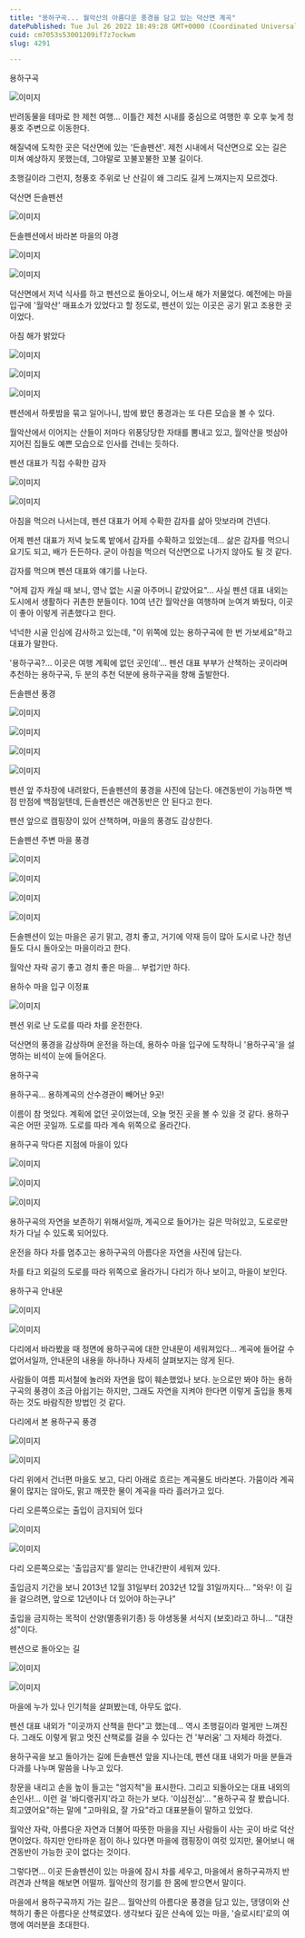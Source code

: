 ```yaml
---
title: "용하구곡... 월악산의 아름다운 풍경을 담고 있는 덕산면 계곡"
datePublished: Tue Jul 26 2022 18:49:28 GMT+0000 (Coordinated Universal Time)
cuid: cm7053s53001209if7z7ockwm
slug: 4291

---
```



용하구곡

![이미지](https://cdn.hashnode.com/res/hashnode/image/upload/v1739257596426/67c56d71-c184-450c-bf92-7ac823fa4058.jpeg)

반려동물을 테마로 한 제천 여행... 이틀간 제천 시내를 중심으로 여행한 후 오후 늦게 청풍호 주변으로 이동한다.

해질녁에 도착한 곳은 덕산면에 있는 '든솔펜션'. 제천 시내에서 덕산면으로 오는 길은 미쳐 예상하지 못했는데, 그야말로 꼬불꼬불한 꼬불 길이다.

초행길이라 그런지, 청풍호 주위로 난 산길이 왜 그리도 길게 느껴지는지 모르겠다.

덕산면 든솔펜션

![이미지](https://cdn.hashnode.com/res/hashnode/image/upload/v1739257598580/09f9f227-24bf-497e-b5f0-3ab4aa7c92fb.jpeg)

든솔펜션에서 바라본 마을의 야경

![이미지](https://cdn.hashnode.com/res/hashnode/image/upload/v1739257600417/5a4e0e0d-5a23-4dc4-b1af-d1bd104a04c6.jpeg)

![이미지](https://cdn.hashnode.com/res/hashnode/image/upload/v1739257602270/6d5e71a5-ddd7-4d38-a1a0-c6b3c6107f21.jpeg)

덕산면에서 저녁 식사를 하고 펜션으로 돌아오니, 어느새 해가 저물었다. 예전에는 마을 입구에 '월악산' 매표소가 있었다고 할 정도로, 펜션이 있는 이곳은 공기 맑고 조용한 곳이었다.

아침 해가 밝았다

![이미지](https://cdn.hashnode.com/res/hashnode/image/upload/v1739257604506/bae41c0d-7149-4504-9626-3c8efd2ecfdd.jpeg)

![이미지](https://cdn.hashnode.com/res/hashnode/image/upload/v1739257606649/18146c16-6658-4140-b4fc-8a0a2dbe66fc.jpeg)

![이미지](https://cdn.hashnode.com/res/hashnode/image/upload/v1739257609058/eb002550-5468-49dc-9642-1d0ef0b055d1.jpeg)

펜션에서 하룻밤을 묶고 일어나니, 밤에 봤던 풍경과는 또 다른 모습을 볼 수 있다.

월악산에서 이어지는 산들이 저마다 위풍당당한 자태를 뽐내고 있고, 월악산을 벗삼아 지어진 집들도 예쁜 모습으로 인사를 건네는 듯하다.

펜션 대표가 직접 수확한 감자

![이미지](https://cdn.hashnode.com/res/hashnode/image/upload/v1739257611322/132b617f-c25d-4291-9173-14eabd7aa383.jpeg)

![이미지](https://cdn.hashnode.com/res/hashnode/image/upload/v1739257613264/3942ef37-aef3-4e69-bf05-54a28f45705f.jpeg)

아침을 먹으러 나서는데, 펜션 대표가 어제 수확한 감자를 삶아 맛보라며 건넨다.

어제 펜션 대표가 저녁 늦도록 밭에서 감자를 수확하고 있었는데... 삶은 감자를 먹으니 요기도 되고, 배가 든든하다. 굳이 아침을 먹으러 덕산면으로 나가지 않아도 될 것 같다.

감자를 먹으며 펜션 대표와 얘기를 나눈다.

"어제 감자 캐실 때 보니, 영낙 없는 시골 아주머니 같았어요"... 사실 펜션 대표 내외는 도시에서 생활하다 귀촌한 분들이다. 10여 년간 월악산을 여행하며 눈여겨 봐뒀다, 이곳이 좋아 이렇게 귀촌했다고 한다.

넉넉한 시골 인심에 감사하고 있는데, "이 위쪽에 있는 용하구곡에 한 번 가보세요"하고 대표가 말한다.

'용하구곡?... 이곳은 여행 계획에 없던 곳인데'... 펜션 대표 부부가 산책하는 곳이라며 추천하는 용하구곡, 두 분의 추천 덕분에 용하구곡을 향해 출발한다.

든솔펜션 풍경

![이미지](https://cdn.hashnode.com/res/hashnode/image/upload/v1739257615246/89ff4806-8013-47dd-bbda-57aa483494a1.jpeg)

![이미지](https://cdn.hashnode.com/res/hashnode/image/upload/v1739257617693/ba45ad49-a0e5-4058-9f4d-883cad13a98c.jpeg)

![이미지](https://cdn.hashnode.com/res/hashnode/image/upload/v1739257620108/ba5a7707-e172-4d10-a41a-0cb92a18e15c.jpeg)

![이미지](https://cdn.hashnode.com/res/hashnode/image/upload/v1739257622699/4438ed26-a493-42eb-bcc9-98c7adfebf2a.jpeg)

펜션 앞 주차장에 내려왔다, 든솔펜션의 풍경을 사진에 담는다. 애견동반이 가능하면 백점 만점에 백점일텐데, 든솔펜션은 애견동반은 안 된다고 한다.

펜션 앞으로 캠핑장이 있어 산책하며, 마을의 풍경도 감상한다.

든솔펜션 주변 마을 풍경

![이미지](https://cdn.hashnode.com/res/hashnode/image/upload/v1739257625379/563eb059-e15b-4d88-ac3b-4854416ddf1a.jpeg)

![이미지](https://cdn.hashnode.com/res/hashnode/image/upload/v1739257627503/4f3f490a-6e95-4e51-b9f2-04807209948c.jpeg)

![이미지](https://cdn.hashnode.com/res/hashnode/image/upload/v1739257629865/f90f0e10-8929-423a-95d4-69fb97f118dc.jpeg)

![이미지](https://cdn.hashnode.com/res/hashnode/image/upload/v1739257632112/eb363d54-0e52-4e73-8908-1ddb00d1fa31.jpeg)

든솔펜션이 있는 마을은 공기 맑고, 경치 좋고, 거기에 약재 등이 많아 도시로 나간 청년들도 다시 돌아오는 마을이라고 한다.

월악산 자락 공기 좋고 경치 좋은 마을... 부럽기만 하다.

용하수 마을 입구 이정표

![이미지](https://cdn.hashnode.com/res/hashnode/image/upload/v1739257634247/ceeb0608-b4c5-4020-8192-1dbaa74f8f05.jpeg)

펜션 위로 난 도로를 따라 차를 운전한다.

덕산면의 풍경을 감상하며 운전을 하는데, 용하수 마을 입구에 도착하니 '용하구곡'을 설명하는 비석이 눈에 들어온다.

용하구곡

용하구곡... 용하계곡의 산수경관이 빼어난 9곳!

이름이 참 멋있다. 계획에 없던 곳이었는데, 오늘 멋진 곳을 볼 수 있을 것 같다. 용하구곡은 어떤 곳일까. 도로를 따라 계속 위쪽으로 올라간다.

용하구곡 막다른 지점에 마을이 있다

![이미지](https://cdn.hashnode.com/res/hashnode/image/upload/v1739257636465/98baf042-9b58-493d-b2ab-e72fe016de53.jpeg)

![이미지](https://cdn.hashnode.com/res/hashnode/image/upload/v1739257638766/ca201ba2-c2c9-4241-a583-6bfde92ab51d.jpeg)

![이미지](https://cdn.hashnode.com/res/hashnode/image/upload/v1739257641182/1ff9b29b-491e-491e-8143-66ea22e56896.jpeg)

용하구곡의 자연을 보존하기 위해서일까, 계곡으로 들어가는 길은 막혀있고, 도로로만 차가 다닐 수 있도록 되어있다.

운전을 하다 차를 멈추고는 용하구곡의 아름다운 자연을 사진에 담는다.

차를 타고 외길의 도로를 따라 위쪽으로 올라가니 다리가 하나 보이고, 마을이 보인다.

용하구곡 안내문

![이미지](https://cdn.hashnode.com/res/hashnode/image/upload/v1739257643212/d32bac96-4198-4bff-8281-e30bdc13d551.jpeg)

![이미지](https://cdn.hashnode.com/res/hashnode/image/upload/v1739257645649/49aadfdd-e7c7-47e2-b936-52c91228e1c7.jpeg)

다리에서 바라봤을 때 정면에 용하구곡에 대한 안내문이 세워져있다... 계곡에 들어갈 수 없어서일까, 안내문의 내용을 하나하나 자세히 살펴보지는 않게 된다.

사람들이 여름 피서철에 놀러와 자연을 많이 훼손했었나 보다. 눈으로만 봐야 하는 용하구곡의 풍경이 조금 아쉽기는 하지만, 그래도 자연을 지켜야 한다면 이렇게 출입을 통제하는 것도 바람직한 방법인 것 같다.

다리에서 본 용하구곡 풍경

![이미지](https://cdn.hashnode.com/res/hashnode/image/upload/v1739257648073/cc6c509d-becb-4bfe-87d9-1e3c956c5fbf.jpeg)

![이미지](https://cdn.hashnode.com/res/hashnode/image/upload/v1739257650269/d29235da-fc7e-4ef5-906d-d83abc3d7325.jpeg)

다리 위에서 건너편 마을도 보고, 다리 아래로 흐르는 계곡물도 바라본다. 가뭄이라 계곡물이 많지는 않아도, 맑고 깨끗한 물이 계곡을 따라 흘러가고 있다.

다리 오른쪽으로는 출입이 금지되어 있다

![이미지](https://cdn.hashnode.com/res/hashnode/image/upload/v1739257652567/8dabf9f8-e5f3-41fc-922c-f5f63e7ac751.jpeg)

![이미지](https://cdn.hashnode.com/res/hashnode/image/upload/v1739257654805/73084b61-4fd0-4031-815e-e783ce5e638c.jpeg)

다리 오른쪽으로는 '출입금지'를 알리는 안내간판이 세워져 있다.

출입금지 기간을 보니 2013년 12월 31일부터 2032년 12월 31일까지다... "와우! 이 길을 걸으려면, 앞으로 12년이나 더 있어야 하는구나"

출입을 금지하는 목적이 산양(멸종위기종) 등 야생동물 서식지 (보호)라고 하니... "대찬성"이다.

펜션으로 돌아오는 길

![이미지](https://cdn.hashnode.com/res/hashnode/image/upload/v1739257657078/6cb34214-83f0-4cc1-9b6b-16f339b99f7d.jpeg)

![이미지](https://cdn.hashnode.com/res/hashnode/image/upload/v1739257659279/5b669ed6-e294-4410-a75b-a44ce30753ef.jpeg)

마을에 누가 있나 인기척을 살펴봤는데, 아무도 없다.

펜션 대표 내외가 "이곳까지 산책을 한다"고 했는데... 역시 초행길이라 멀게만 느껴진다. 그래도 이렇게 맑고 멋진 산책로를 걸을 수 있다는 건 '부러움' 그 자체라 하겠다.

용하구곡을 보고 돌아가는 길에 든솔펜션 앞을 지나는데, 펜션 대표 내외가 마을 분들과 다과를 나누며 말씀을 나누고 있다.

창문을 내리고 손을 높이 들고는 "엄지척"을 표시한다. 그리고 되돌아오는 대표 내외의 손인사!... 이런 걸 '바디랭귀지'라고 하는가 보다. '이심전심'... "용하구곡 잘 봤습니다. 최고였어요"하는 말에 "고마워요, 잘 가요"라고 대표분들이 말하고 있었다.

월악산 자락, 아름다운 자연과 더불어 따뜻한 마을을 지닌 사람들이 사는 곳이 바로 덕산면이었다. 하지만 안타까운 점이 하나 있다면 마을에 캠핑장이 여럿 있지만, 물어보니 애견동반이 가능한 곳이 없다는 것이다.

그렇다면... 이곳 든솔펜션이 있는 마을에 잠시 차를 세우고, 마을에서 용하구곡까지 반려견과 산책을 해보면 어떨까. 월악산의 정기를 한 몸에 받으면서 말이다.

마을에서 용하구곡까지 가는 길은... 월악산의 아름다운 풍경을 담고 있는, 댕댕이와 산책하기 좋은 아름다운 산책로였다. 생각보다 깊은 산속에 있는 마을, '슬로시티'로의 여행에 여러분을 초대한다.